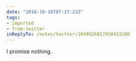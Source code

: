 ```yaml
---
date: "2018-10-10T07:37:23Z"
tags:
- imported
- from-twitter
inReplyTo: /notes/twitter/1049926817950433280
---
```

I promise nothing.
